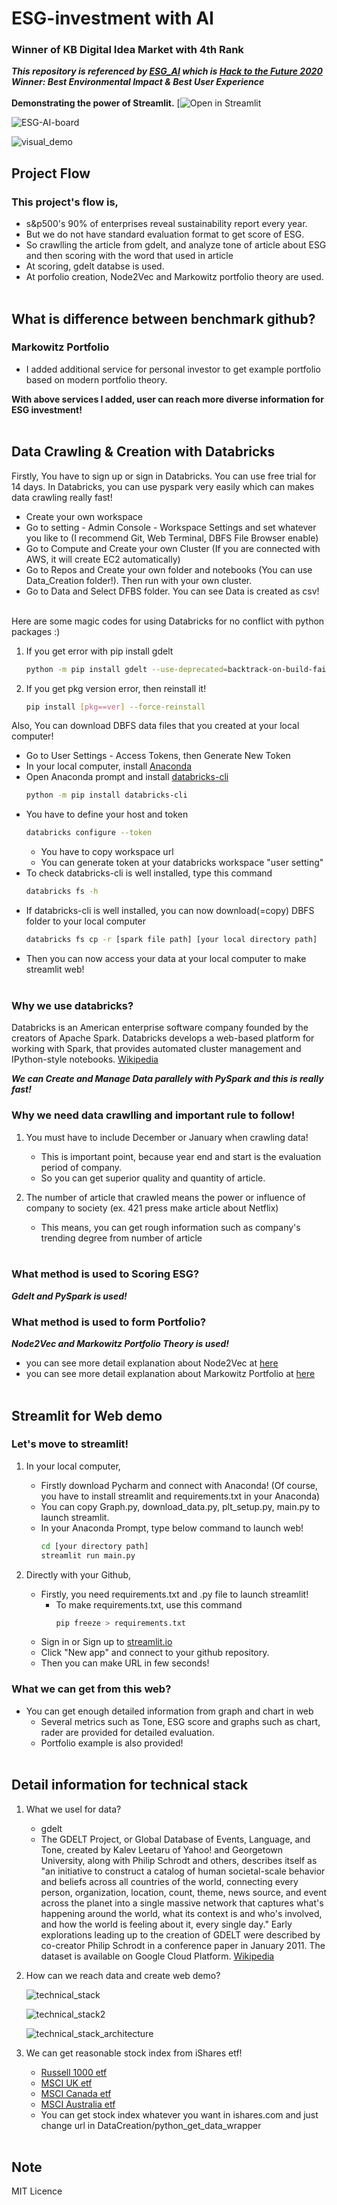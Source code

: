 # ESG-investment with AI
### Winner of KB Digital Idea Market with 4th Rank

***This repository is referenced by [ESG_AI](https://github.com/hannahawalsh/ESG_AI) 
which is [Hack to the Future 2020](https://devpost.com/software/esg-ai) 
Winner: Best Environmental Impact & Best User Experience***
<br></br>
**Demonstrating the power of Streamlit.** [![Open in Streamlit](https://esg-ai-investment-by-app-sxzcht8aqjixdoks4nyvmr.streamlit.app/)  

![ESG-AI-board](./files/ESG-AI-board.gif)

![visual_demo](./files/visual_demo.png)

## Project Flow
### This project's flow is,
- s&p500's 90% of enterprises reveal sustainability report every year.
- But we do not have standard evaluation format to get score of ESG.
- So crawlling the article from gdelt, and analyze tone of article about ESG and then scoring with the word that used in article 
- At scoring, gdelt databse is used.
- At porfolio creation, Node2Vec and Markowitz portfolio theory are used. 
<br></br>

## What is difference between benchmark github?
### Markowitz Portfolio
- I added additional service for personal investor to get example portfolio based on modern portfolio theory.

**With above services I added, user can reach more diverse information for ESG investment!**
<br></br>

## Data Crawling & Creation with Databricks 
Firstly, You have to sign up or sign in Databricks. You can use free trial for 14 days.
In Databricks, you can use pyspark very easily which can makes data crawling really fast!
 - Create your own workspace
 - Go to setting - Admin Console - Workspace Settings and set whatever you like to (I recommend Git, Web Terminal, DBFS File Browser enable)
 - Go to Compute and Create your own Cluster (If you are connected with AWS, it will create EC2 automatically)
 - Go to Repos and Create your own folder and notebooks (You can use Data_Creation folder!). Then run with your own cluster.
 - Go to Data and Select DFBS folder. You can see Data is created as csv!
<br></br>

Here are some magic codes for using Databricks for no conflict with python packages :)
1. If you get error with pip install gdelt
   ```bash
   python -m pip install gdelt --use-deprecated=backtrack-on-build-failures
   ```
2. If you get pkg version error, then reinstall it!
   ```bash
   pip install [pkg==ver] --force-reinstall
   ```

Also, You can download DBFS data files that you created at your local computer!
 - Go to User Settings - Access Tokens, then Generate New Token
 - In your local computer, install [Anaconda](https://www.anaconda.com/)
 - Open Anaconda prompt and install [databricks-cli](https://docs.databricks.com/dev-tools/cli/index.html)
   ```bash
   python -m pip install databricks-cli
   ```
 - You have to define your host and token
   ```bash
   databricks configure --token
   ```
   - You have to copy workspace url
   - You can generate token at your databricks workspace "user setting"
 - To check databricks-cli is well installed, type this command
   ```bash
   databricks fs -h
   ```
 - If databricks-cli is well installed, you can now download(=copy) DBFS folder to your local computer
   ```bash
   databricks fs cp -r [spark file path] [your local directory path] 
   ```
 - Then you can now access your data at your local computer to make streamlit web!
<br></br>

### Why we use databricks?
Databricks is an American enterprise software company founded by the creators of Apache Spark.
Databricks develops a web-based platform for working with Spark, that provides automated cluster management and IPython-style notebooks. 
[Wikipedia](https://en.wikipedia.org/wiki/Databricks)

***We can Create and Manage Data parallely with PySpark and this is really fast!***

### Why we need data crawlling and important rule to follow!
1. You must have to include December or January when crawling data!
   - This is important point, because year end and start is the evaluation period of company.
   - So you can get superior quality and quantity of article.

2. The number of article that crawled means the power or influence of company to society (ex. 421 press make article about Netflix)
   - This means, you can get rough information such as company's trending degree from number of article
<br></br>

### What method is used to Scoring ESG?
***Gdelt and PySpark is used!***

### What method is used to form Portfolio?
***Node2Vec and Markowitz Portfolio Theory is used!***

- you can see more detail explanation about Node2Vec at [here](https://snap.stanford.edu/node2vec/)
- you can see more detail explanation about Markowitz Portfolio at [here](https://towardsdatascience.com/efficient-frontier-portfolio-optimisation-in-python-e7844051e7f)
<br></br>


## Streamlit for Web demo
### Let's move to streamlit!

1. In your local computer,
   - Firstly download Pycharm and connect with Anaconda! (Of course, you have to install streamlit and requirements.txt in your Anaconda)
   - You can copy Graph.py, download_data.py, plt_setup.py, main.py to launch streamlit.
   - In your Anaconda Prompt, type below command to launch web!
     ```bash
     cd [your directory path]
     streamlit run main.py
     ```

2. Directly with your Github,
   - Firstly, you need requirements.txt and .py file to launch streamlit!
     - To make requirements.txt, use this command
       ```bash
       pip freeze > requirements.txt
       ```
   - Sign in or Sign up to [streamlit.io](https://streamlit.io/)
   - Click "New app" and connect to your github repository.
   - Then you can make URL in few seconds!


### What we can get from this web?
- You can get enough detailed information from graph and chart in web
   - Several metrics such as Tone, ESG score and graphs such as chart, rader are provided for detailed evaluation.
   - Portfolio example is also provided!
<br></br>

## Detail information for technical stack
1. What we usel for data?
   - gdelt
   - The GDELT Project, or Global Database of Events, Language, and Tone, created by Kalev Leetaru of Yahoo! and Georgetown University, along with Philip Schrodt and others, describes itself as "an initiative to construct a catalog of human societal-scale behavior and beliefs across all countries of the world, connecting every person, organization, location, count, theme, news source, and event across the planet into a single massive network that captures what's happening around the world, what its context is and who's involved, and how the world is feeling about it, every single day." Early explorations leading up to the creation of GDELT were described by co-creator Philip Schrodt in a conference paper in January 2011. The dataset is available on Google Cloud Platform. [Wikipedia](https://en.wikipedia.org/wiki/GDELT_Project)

2. How can we reach data and create web demo?

   ![technical_stack](./files/technical_stack.png)
   
   ![technical_stack2](./files/technical_stack2.png)
   
   ![technical_stack_architecture](./files/technical_stack_architecture.png) 
   
3. We can get reasonable stock index from iShares etf!
   - [Russell 1000 etf](https://www.ishares.com/us/products/239707/ishares-russell-1000-etf)
   - [MSCI UK etf](https://www.ishares.com/us/products/239690/ishares-msci-united-kingdom-etf)
   - [MSCI Canada etf](https://www.ishares.com/us/products/239615/ishares-msci-canada-etf)
   - [MSCI Australia etf](https://www.ishares.com/us/products/239607/ishares-msci-australia-etf)
   - You can get stock index whatever you want in ishares.com and just change url in DataCreation/python_get_data_wrapper
<br></br>

## Note
MIT Licence
